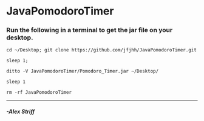 # JavaPomodoroTimer

### Run the following in a terminal to get the jar file on your desktop.

`cd ~/Desktop; git clone https://github.com/jfjhh/JavaPomodoroTimer.git`

`sleep 1;`

`ditto -V JavaPomodoroTimer/Pomodoro_Timer.jar ~/Desktop/`

`sleep 1`

`rm -rf JavaPomodoroTimer`

* * *

##### -*Alex Striff*
